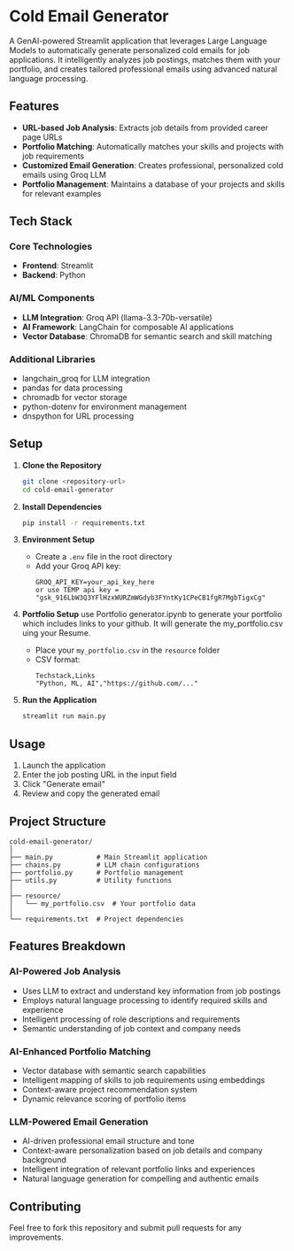 # Cold Email Generator

A GenAI-powered Streamlit application that leverages Large Language Models to automatically generate personalized cold emails for job applications. It intelligently analyzes job postings, matches them with your portfolio, and creates tailored professional emails using advanced natural language processing.

## Features

- **URL-based Job Analysis**: Extracts job details from provided career page URLs
- **Portfolio Matching**: Automatically matches your skills and projects with job requirements
- **Customized Email Generation**: Creates professional, personalized cold emails using Groq LLM
- **Portfolio Management**: Maintains a database of your projects and skills for relevant examples

## Tech Stack

### Core Technologies
- **Frontend**: Streamlit
- **Backend**: Python

### AI/ML Components
- **LLM Integration**: Groq API (llama-3.3-70b-versatile)
- **AI Framework**: LangChain for composable AI applications
- **Vector Database**: ChromaDB for semantic search and skill matching

### Additional Libraries
- langchain_groq for LLM integration
- pandas for data processing
- chromadb for vector storage
- python-dotenv for environment management
- dnspython for URL processing

## Setup

1. **Clone the Repository**
   ```bash
   git clone <repository-url>
   cd cold-email-generator
   ```

2. **Install Dependencies**
   ```bash
   pip install -r requirements.txt
   ```

3. **Environment Setup**
   - Create a `.env` file in the root directory
   - Add your Groq API key:
     ```
     GROQ_API_KEY=your_api_key_here
     or use TEMP api key = "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"
     ```

4. **Portfolio Setup**
   use Portfolio generator.ipynb to generate your portfolio which includes links to your github. It will generate the my_portfolio.csv uing your Resume.
   - Place your `my_portfolio.csv` in the `resource` folder
   - CSV format:
     ```
     Techstack,Links
     "Python, ML, AI","https://github.com/..."
     ```

5. **Run the Application**
   ```bash
   streamlit run main.py
   ```

## Usage

1. Launch the application
2. Enter the job posting URL in the input field
3. Click "Generate email"
4. Review and copy the generated email

## Project Structure

```
cold-email-generator/
│
├── main.py           # Main Streamlit application
├── chains.py         # LLM chain configurations
├── portfolio.py      # Portfolio management
├── utils.py          # Utility functions
│
├── resource/
│   └── my_portfolio.csv  # Your portfolio data
│
└── requirements.txt  # Project dependencies
```

## Features Breakdown

### AI-Powered Job Analysis
- Uses LLM to extract and understand key information from job postings
- Employs natural language processing to identify required skills and experience
- Intelligent processing of role descriptions and requirements
- Semantic understanding of job context and company needs

### AI-Enhanced Portfolio Matching
- Vector database with semantic search capabilities
- Intelligent mapping of skills to job requirements using embeddings
- Context-aware project recommendation system
- Dynamic relevance scoring of portfolio items

### LLM-Powered Email Generation
- AI-driven professional email structure and tone
- Context-aware personalization based on job details and company background
- Intelligent integration of relevant portfolio links and experiences
- Natural language generation for compelling and authentic emails

## Contributing

Feel free to fork this repository and submit pull requests for any improvements.
